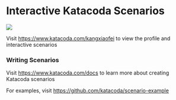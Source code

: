 # Interactive Katacoda Scenarios

[![](http://shields.katacoda.com/katacoda/kangxiaofei/count.svg)](https://www.katacoda.com/kangxiaofei "Get your profile on Katacoda.com")

Visit https://www.katacoda.com/kangxiaofei to view the profile and interactive scenarios

### Writing Scenarios
Visit https://www.katacoda.com/docs to learn more about creating Katacoda scenarios

For examples, visit https://github.com/katacoda/scenario-example
